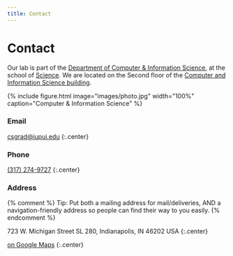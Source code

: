 ```yaml
---
title: Contact
---
```


# <i class="fas fa-envelope"></i>Contact

Our lab is part of the [Department of Computer & Information Science](), at the school of [Science]().
We are located on the Second floor of the [Computer and Information Science building]().

{%
  include figure.html
  image="images/photo.jpg"
  width="100%"
  caption="Computer & Information Science"
%}

<!-- section break -->

### Email

[csgrad@iupui.edu](mailto:csgrad@iupui.edu)
{:.center}

### Phone

[(317) 274-9727](tel:+1-317-274-9727)
{:.center}

### Address

{% comment %}
Tip: Put both a mailing address for mail/deliveries, AND a navigation-friendly
address so people can find their way to you easily.
{% endcomment %}

723 W. Michigan Street
SL 280, Indianapolis, IN 46202 
USA 
{:.center}

[<i class="fas fa-external-link-alt"></i> on Google Maps](https://www.google.com/maps/place/723+W+Michigan+St,+Indianapolis,+IN+46202/@39.7739602,-86.1729919,17z/data=!3m1!4b1!4m5!3m4!1s0x886b50ca09c365af:0xdfe73c9b3b25bbbc!8m2!3d39.7739561!4d-86.1708032)
{:.center}
